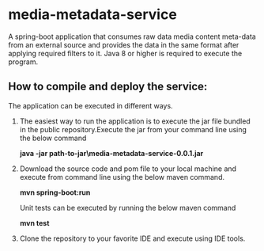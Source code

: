 # media-metadata-service
A spring-boot application that consumes raw data media content meta-data from an external source and provides the data in the same format after applying required filters to it.
Java 8 or higher is required to execute the program.

How to compile and deploy the service:
----------------------------------------

The application can be executed in different ways.

1. The easiest way to run the application is to execute the jar file bundled in the public repository.Execute the jar from your command line using the below command

	<b>java -jar path-to-jar\media-metadata-service-0.0.1.jar</b>

2. Download the source code and pom file to your local machine and execute from command line using the below maven command.
  
  	<b>mvn spring-boot:run</b>
  
	Unit tests can be executed by running the below maven command
	
  	<b>mvn test</b>
  
3. Clone the repository to your favorite IDE and execute using IDE tools.

